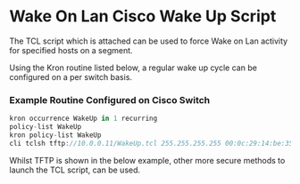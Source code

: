 # Wake On Lan Cisco Wake Up Script 

The TCL script which is attached can be used to force Wake on Lan activity for specified hosts on a segment. 

Using the Kron routine listed below, a regular wake up cycle can be configured on a per switch basis. 

### Example Routine Configured on Cisco Switch
```rust
kron occurrence WakeUp in 1 recurring
policy-list WakeUp
kron policy-list WakeUp
cli tclsh tftp://10.0.0.11/WakeUp.tcl 255.255.255.255 00:0c:29:14:be:35 Enterprise
```

Whilst TFTP is shown in the below example, other more secure methods to launch the TCL script, can be used.